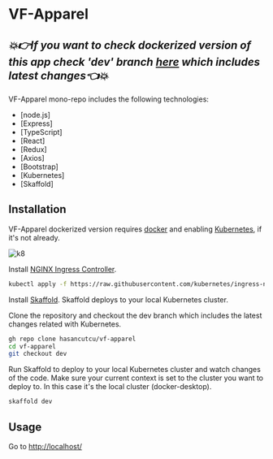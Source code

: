 # VF-Apparel
## _💥👉If you want to check dockerized version of this app check 'dev' branch [here](https://github.com/hasancutcu/vf-apparel/tree/dev) which includes latest changes👈💥_

VF-Apparel mono-repo includes the following technologies:

- [node.js]
- [Express]
- [TypeScript]
- [React]
- [Redux]
- [Axios]
- [Bootstrap]
- [Kubernetes]
- [Skaffold]

## Installation

VF-Apparel dockerized version requires [docker](https://www.docker.com/) and enabling [Kubernetes](https://kubernetes.io/), if it's not already.


![k8](https://user-images.githubusercontent.com/73205794/186581296-1925d047-aee7-406d-9044-d044e5e5ac46.png)

Install [NGINX Ingress Controller](https://kubernetes.github.io/ingress-nginx/deploy/).

```sh
kubectl apply -f https://raw.githubusercontent.com/kubernetes/ingress-nginx/controller-v1.3.0/deploy/static/provider/cloud/deploy.yaml
```
Install [Skaffold](https://skaffold.dev/docs/install/#standalone-binary). Skaffold deploys to your local Kubernetes cluster.


Clone the repository and checkout the dev branch which includes the latest changes related with Kubernetes.

```sh
gh repo clone hasancutcu/vf-apparel
cd vf-apparel
git checkout dev
```

Run Skaffold to deploy to your local Kubernetes cluster and watch changes of the code. Make sure your current context is set to the cluster you want to deploy to. In this case it's the local cluster (docker-desktop).

```sh
skaffold dev
```

## Usage
Go to [http://localhost/](http://localhost/)
